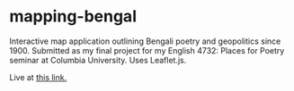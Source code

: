 # mapping-bengal
Interactive map application outlining Bengali poetry and geopolitics since 1900. Submitted as my final project for my English 4732: Places for Poetry seminar at Columbia University. Uses Leaflet.js.

Live at [this link.](https://rdas1.github.io/mapping-bengal/)
